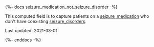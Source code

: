 {%- docs seizure_medication_not_seizure_disorder -%}

This computed field is to capture patients on a [seizure_medication](https://data-docs.cityblock.com/dbt#!/model/model.cityblockdbt.cf_seizure_medication) who don't have coexisting [seizure_disorders](https://data-docs.cityblock.com/dbt#!/model/model.cityblockdbt.cf_seizure_disorder).

Last updated: 2021-03-01

{%- enddocs -%}
